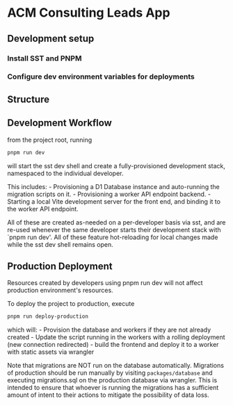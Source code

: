# ACM Consulting Leads App

## Development setup

### Install SST and PNPM

### Configure dev environment variables for deployments

## Structure

## Development Workflow

from the project root, running

```sh
pnpm run dev
```

will start the sst dev shell and create a fully-provisioned development stack, namespaced to the individual developer.

This includes:
    - Provisioning a D1 Database instance and auto-running the migration scripts on it.
    - Provisioning a worker API endpoint backend.
    - Starting a local Vite development server for the front end, and binding it to the worker API endpoint.

All of these are created as-needed on a per-developer basis via sst, and are re-used whenever the same developer starts their development stack with `pnpm run dev'. All of these feature hot-reloading for local changes made while the sst dev shell remains open.

## Production Deployment

Resources created by developers using pnpm run dev will not affect production environment's resources.

To deploy the project to production, execute

```sh
pnpm run deploy-production
```

which will:
    - Provision the database and workers if they are not already created
    - Update the script running in the workers with a rolling deployment (new connection redirected)
    - build the frontend and deploy it to a worker with static assets via wrangler

Note that migrations are NOT run on the database automatically. Migrations of production should be run manually by visiting `packages/database` and executing migrations.sql on the production database via wrangler. This is intended to ensure that whoever is running the migrations has a sufficient amount of intent to their actions to mitigate the possibility of data loss.

